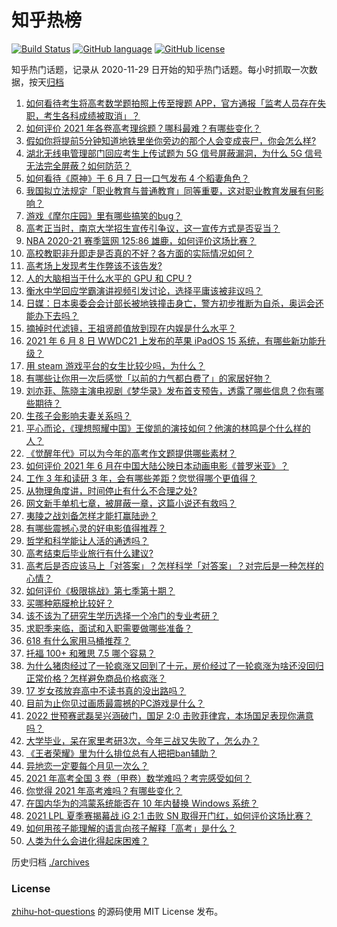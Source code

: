 # 知乎热榜
[![Build Status](https://github.com/ToWeLong/zhihu-hot-questions/workflows/CI/badge.svg)](https://github.com/ToWeLong/zhihu-hot-questions/actions)
[![GitHub language](https://img.shields.io/badge/language-golang-orange.svg)](https://golang.org/)
[![GitHub license](https://img.shields.io/github/license/ToWeLong/zhihu-hot-questions)](https://github.com/ToWeLong/zhihu-hot-questions/blob/main/LICENSE)

知乎热门话题，记录从 2020-11-29 日开始的知乎热门话题。每小时抓取一次数据，按天[归档](./archives)

<!-- BEGIN -->

1. [如何看待考生将高考数学题拍照上传至搜题 APP，官方通报「监考人员存在失职，考生各科成绩被取消」？](https://www.zhihu.com/question/463826989)
1. [如何评价 2021 年各卷高考理综题？哪科最难？有哪些变化？](https://www.zhihu.com/question/463595895)
1. [假如你将提前5分钟知道地铁里坐你旁边的那个人会变成丧尸，你会怎么样?](https://www.zhihu.com/question/463723763)
1. [湖北无线电管理部门回应考生上传试题为 5G 信号屏蔽漏洞，为什么 5G 信号无法完全屏蔽？如何防范？](https://www.zhihu.com/question/463853973)
1. [如何看待《原神》于 6 月 7 日一口气发布 4 个稻妻角色？](https://www.zhihu.com/question/463756441)
1. [我国拟立法规定「职业教育与普通教育」同等重要，这对职业教育发展有何影响？](https://www.zhihu.com/question/463692657)
1. [游戏《摩尔庄园》里有哪些搞笑的bug？](https://www.zhihu.com/question/463178196)
1. [高考正当时，南京大学招生宣传引争议，这一宣传方式是否妥当？](https://www.zhihu.com/question/463702038)
1. [NBA 2020-21 赛季篮网 125:86 雄鹿，如何评价这场比赛？](https://www.zhihu.com/question/463800490)
1. [高校教职非升即走是否真的不好？各方面的实际情况如何？](https://www.zhihu.com/question/461415192)
1. [高考场上发现考生作弊该不该告发?](https://www.zhihu.com/question/463567379)
1. [人的大脑相当于什么水平的 GPU 和 CPU ?](https://www.zhihu.com/question/404006982)
1. [衡水中学回应学霸演讲视频引发讨论，选择平庸该被非议吗？](https://www.zhihu.com/question/462967509)
1. [日媒：日本奥委会会计部长被地铁撞击身亡，警方初步推断为自杀，奥运会还能办下去吗？](https://www.zhihu.com/question/463640863)
1. [摘掉时代滤镜，王祖贤颜值放到现在内娱是什么水平？](https://www.zhihu.com/question/460820502)
1. [2021 年 6 月 8 日 WWDC21 上发布的苹果 iPadOS 15 系统，有哪些新功能升级？](https://www.zhihu.com/question/463792155)
1. [用 steam 游戏平台的女生比较少吗，为什么？](https://www.zhihu.com/question/451787400)
1. [有哪些让你用一次后感觉「以前的力气都白费了」的家居好物？](https://www.zhihu.com/question/420760487)
1. [刘亦菲、陈晓主演电视剧《梦华录》发布首支预告，透露了哪些信息？你有哪些期待？](https://www.zhihu.com/question/463707226)
1. [生孩子会影响夫妻关系吗？](https://www.zhihu.com/question/369792300)
1. [平心而论，《理想照耀中国》王俊凯的演技如何？他演的林鸣是个什么样的人？](https://www.zhihu.com/question/463762791)
1. [《觉醒年代》可以为今年的高考作文题提供哪些素材？](https://www.zhihu.com/question/463608592)
1. [如何评价 2021 年 6 月在中国大陆公映日本动画电影《普罗米亚》？](https://www.zhihu.com/question/462217273)
1. [工作 3 年和读研 3 年，会有哪些差距？您觉得哪个更值得？](https://www.zhihu.com/question/463621272)
1. [从物理角度讲，时间停止有什么不合理之处?](https://www.zhihu.com/question/463532554)
1. [网文新手单机七章，被屏蔽一章，这篇小说还有救吗？](https://www.zhihu.com/question/463752977)
1. [夷陵之战刘备怎样才能打赢陆逊？](https://www.zhihu.com/question/463713654)
1. [有哪些震撼心灵的好电影值得推荐？](https://www.zhihu.com/question/353914676)
1. [哲学和科学能让人活的通透吗？](https://www.zhihu.com/question/463258300)
1. [高考结束后毕业旅行有什么建议?](https://www.zhihu.com/question/459962607)
1. [高考后是否应该马上「对答案」？怎样科学「对答案」？对完后是一种怎样的心情？](https://www.zhihu.com/question/463614773)
1. [如何评价《极限挑战》第七季第十期？](https://www.zhihu.com/question/463503577)
1. [买哪种筋膜枪比较好？](https://www.zhihu.com/question/376327980)
1. [该不该为了研究生学历选择一个冷门的专业考研？](https://www.zhihu.com/question/458850143)
1. [求职季来临，面试和入职需要做哪些准备？](https://www.zhihu.com/question/462924309)
1. [618 有什么家用马桶推荐？](https://www.zhihu.com/question/280899557)
1. [托福 100+ 和雅思 7.5 哪个容易？](https://www.zhihu.com/question/26489793)
1. [为什么猪肉经过了一轮疯涨又回到了十元，房价经过了一轮疯涨为啥还没回归正常价格？怎样避免商品价格疯涨？](https://www.zhihu.com/question/463497801)
1. [17 岁女孩放弃高中不读书真的没出路吗？](https://www.zhihu.com/question/456404042)
1. [目前为止你见过画质最震撼的PC游戏是什么？](https://www.zhihu.com/question/334549140)
1. [2022 世预赛武磊吴兴涵破门，国足 2:0 击败菲律宾，本场国足表现你满意吗？](https://www.zhihu.com/question/463795476)
1. [大学毕业，呆在家里考研3次，今年三战又失败了，怎么办？](https://www.zhihu.com/question/41692093)
1. [《王者荣耀》里为什么排位总有人把把ban辅助？](https://www.zhihu.com/question/461168119)
1. [异地恋一定要每个月见一次么？](https://www.zhihu.com/question/459310231)
1. [2021 年高考全国 3 卷（甲卷）数学难吗？考完感受如何？](https://www.zhihu.com/question/463705913)
1. [你觉得 2021 年高考难吗？有哪些变化？](https://www.zhihu.com/question/463675479)
1. [在国内华为的鸿蒙系统能否在 10 年内替换 Windows 系统？](https://www.zhihu.com/question/462366986)
1. [2021 LPL 夏季赛揭幕战 iG 2:1 击败 SN 取得开门红，如何评价这场比赛？](https://www.zhihu.com/question/463732484)
1. [如何用孩子能理解的语言向孩子解释「高考」是什么？](https://www.zhihu.com/question/463208698)
1. [人类为什么会进化得起床困难？](https://www.zhihu.com/question/463105583)

<!-- END -->

历史归档 [./archives](./archives)


### License
[zhihu-hot-questions](https://github.com/towelong/zhihu-hot-questions) 的源码使用 MIT License 发布。